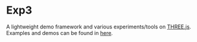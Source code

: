 Exp3
=====
A lightweight demo framework and various experiments/tools on [THREE.js](http://threejs.org/).
Examples and demos can be found in [here](http://ming4883.github.io/exp3/).
